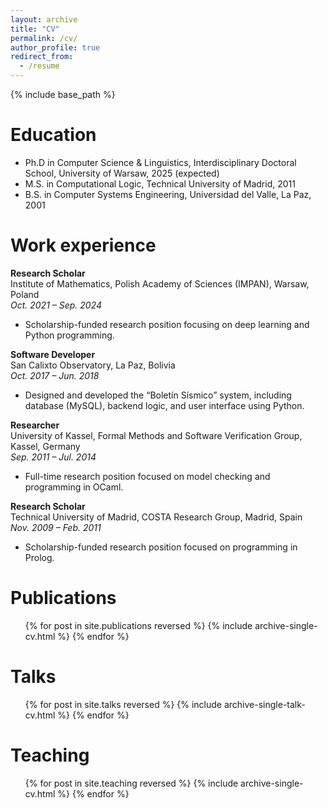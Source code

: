 ```yaml
---
layout: archive
title: "CV"
permalink: /cv/
author_profile: true
redirect_from:
  - /resume
---
```


{% include base_path %}

Education
======
* Ph.D in Computer Science & Linguistics, Interdisciplinary Doctoral School, University of Warsaw, 2025 (expected)
* M.S. in Computational Logic, Technical University of Madrid, 2011
* B.S. in Computer Systems Engineering, Universidad del Valle, La Paz, 2001

Work experience
======
**Research Scholar**  
Institute of Mathematics, Polish Academy of Sciences (IMPAN), Warsaw, Poland  
*Oct. 2021 – Sep. 2024*  
- Scholarship-funded research position focusing on deep learning and Python programming.

**Software Developer**  
San Calixto Observatory, La Paz, Bolivia  
*Oct. 2017 – Jun. 2018*  
- Designed and developed the “Boletín Sísmico” system, including database (MySQL), backend logic, and user interface using Python.

**Researcher**  
University of Kassel, Formal Methods and Software Verification Group, Kassel, Germany  
*Sep. 2011 – Jul. 2014*  
- Full-time research position focused on model checking and programming in OCaml.

**Research Scholar**  
Technical University of Madrid, COSTA Research Group, Madrid, Spain  
*Nov. 2009 – Feb. 2011*  
- Scholarship-funded research position focused on programming in Prolog.

Publications
======
  <ul>{% for post in site.publications reversed %}
    {% include archive-single-cv.html %}
  {% endfor %}</ul>
  
Talks
======
  <ul>{% for post in site.talks reversed %}
    {% include archive-single-talk-cv.html  %}
  {% endfor %}</ul>
  
Teaching
======
  <ul>{% for post in site.teaching reversed %}
    {% include archive-single-cv.html %}
  {% endfor %}</ul>
